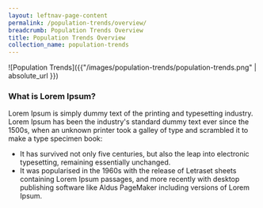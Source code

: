```yaml
---
layout: leftnav-page-content
permalink: /population-trends/overview/
breadcrumb: Population Trends Overview
title: Population Trends Overview
collection_name: population-trends
---
```


![Population Trends]({{"/images/population-trends/population-trends.png" | absolute_url }})
### **What is Lorem Ipsum?**

Lorem Ipsum is simply dummy text of the printing and typesetting industry. Lorem Ipsum has been the industry's standard dummy text ever since the 1500s, when an unknown printer took a galley of type and scrambled it to make a type specimen book:

* It has survived not only five centuries, but also the leap into electronic typesetting, remaining essentially unchanged.
* It was popularised in the 1960s with the release of Letraset sheets containing Lorem Ipsum passages, and more recently with desktop publishing software like Aldus PageMaker including versions of Lorem Ipsum.
